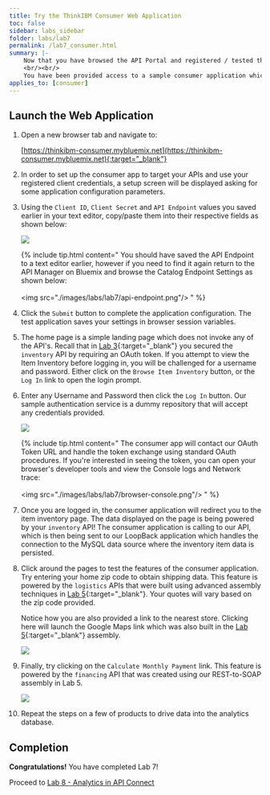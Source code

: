 ```yaml
---
title: Try the ThinkIBM Consumer Web Application
toc: false
sidebar: labs_sidebar
folder: labs/lab7
permalink: /lab7_consumer.html
summary: |-
    Now that you have browsed the API Portal and registered / tested the API's that <b>ThinkIBM</b> is providing, it's time to test them out from a real application.
    <br/><br/>
    You have been provided access to a sample consumer application which will be used to interact with the <b>ThinkIBM</b> API's. 
applies_to: [consumer]
---
```


## Launch the Web Application

1.  Open a new browser tab and navigate to:

    [https://thinkibm-consumer.mybluemix.net](https://thinkibm-consumer.mybluemix.net){:target="_blank"}

1.  In order to set up the consumer app to target your APIs and use your registered client credentials, a setup screen will be displayed asking for some application configuration parameters.

1.  Using the `Client ID`, `Client Secret` and `API Endpoint` values you saved earlier in your text editor, copy/paste them into their respective fields as shown below:

    ![](./images/labs/lab7/configure-app.png)

    {% include tip.html content="
        You should have saved the API Endpoint to a text editor earlier, however if you need to find it again return to the API Manager on Bluemix and browse the Catalog Endpoint Settings as shown below:
        <br/><br/>
        <img src=\"./images/labs/lab7/api-endpoint.png\"/>
    " %}

1.  Click the `Submit` button to complete the application configuration. The test application saves your settings in browser session variables.

1.  The home page is a simple landing page which does not invoke any of the API's. Recall that in [Lab 3](lab3_overview.html){:target="_blank"} you secured the `inventory` API by requiring an OAuth token. If you attempt to view the Item Inventory before logging in, you will be challenged for a username and password. Either click on the `Browse Item Inventory` button, or the `Log In` link to open the login prompt.

1.  Enter any Username and Password then click the `Log In` button. Our sample authentication service is a dummy repository that will accept any credentials provided.

    ![](./images/labs/lab7/oauth-login.png)

    {% include tip.html content="
        The consumer app will contact our OAuth Token URL and handle the token exchange using standard OAuth procedures. If you're interested in seeing the token, you can open your browser's developer tools and view the Console logs and Network trace:
        <br/><br/>
        <img src=\"./images/labs/lab7/browser-console.png\"/>
    " %}

1.  Once you are logged in, the consumer application will redirect you to the item inventory page. The data displayed on the page is being powered by your `inventory` API! The consumer application is calling to our API, which is then being sent to our LoopBack application which handles the connection to the MySQL data source where the inventory item data is persisted.

1.  Click around the pages to test the features of the consumer application. Try entering your home zip code to obtain shipping data. This feature is powered by the `logistics` APIs that were built using advanced assembly techniques in [Lab 5](lab5_logistics_orchestration.html){:target="_blank"}. Your quotes will vary based on the zip code provided.

    Notice how you are also provided a link to the nearest store. Clicking here will launch the Google Maps link which was also built in the [Lab 5](lab5_logistics_gws.html){:target="_blank"} assembly.

    ![](./images/labs/lab7/calculate-shipping.gif)

1.  Finally, try clicking on the `Calculate Monthly Payment` link. This feature is powered by the `financing` API that was created using our REST-to-SOAP assembly in Lab 5.

    ![](./images/labs/lab7/calculate-financing.gif)

1.  Repeat the steps on a few of products to drive data into the analytics database.

## Completion

**Congratulations!** You have completed Lab 7!

Proceed to [Lab 8 - Analytics in API Connect](lab8_overview.html)